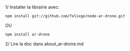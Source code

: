 1/ Installer la librairie avec:

```bash
npm install git://github.com/felixge/node-ar-drone.git
```
OU
```bash
npm install ar-drone
```

2/ Lire la doc dans about_ar-drone.md
